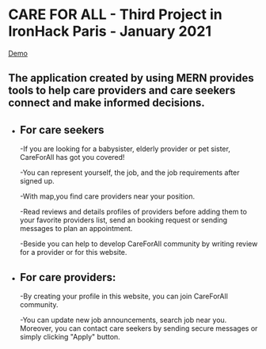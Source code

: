 # CARE FOR ALL - Third Project in IronHack Paris - January 2021

[Demo](https://care-for-all.herokuapp.com/)

## The application created by using MERN provides tools to help care providers and care seekers connect and make informed decisions.

- ## For care seekers
     -If you are looking for a babysister, elderly provider or pet sister, CareForAll has got you covered!
     
     -You can represent yourself, the job, and the job requirements after signed up.
     
     -With map,you find care providers near your position. 
     
     -Read reviews and details profiles of providers before adding them to your favorite providers list, send an booking request or sending messages to plan an appointment.
     
     -Beside you can help to develop CareForAll community by writing review for a provider or for this website.

- ## For care providers: 

     -By creating your profile in this website, you can join CareForAll community.
     
     -You can update new job announcements, search job near you. Moreover, you can contact care seekers by sending secure messages or simply clicking "Apply" button.
